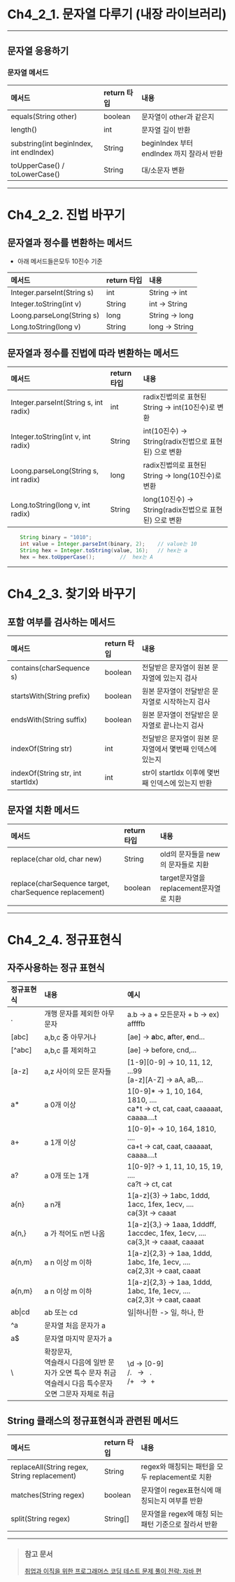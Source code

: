 # Ch4_2_1. 문자열 다루기 (내장 라이브러리)
*** 
## 문자열 응용하기
### 문자열 메서드
| 메서드                                     | return 타입 | 내용                               |
|:----------------------------------------|:----------|:---------------------------------|
| equals(String other)                    | boolean   | 문자열이 other과 같은지                  |
| length()                                | int       | 문자열 길이 반환                        |
| substring(int beginIndex, int endIndex) | String    | beginIndex 부터 endIndex 까지 잘라서 반환 |
| toUpperCase() / toLowerCase()           | String    | 대/소문자 변환                         |
***
# Ch4_2_2. 진법 바꾸기
## 문자열과 정수를 변환하는 메서드
- 아래 메서드들은모두 10진수 기준

| 메서드                        | return 타입 | 내용             |
|:---------------------------|:----------|:---------------|
| Integer.parseInt(String s) | int       | String -> int  |
| Integer.toString(int v)    | String    | int -> String  |
| Loong.parseLong(String s)  | long      | String -> long |
| Long.toString(long v)      | String    | long -> String      |   

## 문자열과 정수를 진법에 따라 변환하는 메서드
| 메서드                                   | return 타입 | 내용                                        |
|:--------------------------------------|:----------|:------------------------------------------|
| Integer.parseInt(String s, int radix) | int       | radix진법의로 표현된 String -> int(10진수)로 변환     |
| Integer.toString(int v, int radix)               | String    | int(10진수) -> String(radix진법으로 표현된) 으로 변환  |
| Loong.parseLong(String s, int radix)             | long      | radix진법의로 표현된 String -> long(10진수)로 변환    |
| Long.toString(long v, int radix)                 | String    | long(10진수) -> String(radix진법으로 표현된) 으로 변환 |   

```java
    String binary = "1010";
    int value = Integer.parseInt(binary, 2);    // value는 10
    String hex = Integer.toString(value, 16);   // hex는 a
    hex = hex.toUpperCase();        //  hex는 A
```
***
# Ch4_2_3. 찾기와 바꾸기
## 포함 여부를 검사하는 메서드
| 메서드                               | return 타입 | 내용                                |
|:----------------------------------|:----------|:----------------------------------|
| contains(charSequence s)          | boolean   | 전달받은 문자열이 원본 문자열에 있는지 검사          |
| startsWith(String prefix)         | boolean   | 원본 문자열이 전달받은 문자열로 시작하는지 검사        |
| endsWith(String suffix)           | boolean   | 원본 문자열이 전달받은 문자열로 끝나는지 검사         |
| indexOf(String str)               | int       | 전달받은 문자열이 원본 문자열에서 몇번째 인덱스에 있는지   | 
| indexOf(String str, int startIdx) | int       | str이 startIdx 이후에 몇번째 인덱스에 있는지 반환 |   


## 문자열 치환 메서드
| 메서드                                                    | return 타입 | 내용                             |
|:-------------------------------------------------------|:----------|:-------------------------------|
| replace(char old, char new)                            | String    | old의 문자들을 new의 문자들로 치환         |
| replace(charSequence target, charSequence replacement) | boolean   | target문자열을  replacement문자열로 치환 |


***
# Ch4_2_4. 정규표현식
## 자주사용하는 정규 표현식
| 정규표현식      | 내용                                                                    | 예시                                                                                                             |
|:-----------|:----------------------------------------------------------------------|:---------------------------------------------------------------------------------------------------------------|
| .          | 개행 문자를 제외한 아무 문자                                                      | a.b -> a + 모든문자 + b -> ex) affffb                                                                              |
| [abc]      | a,b,c 중 아무거나                                                          | [ae] -> **a**bc, **a**fter, **e**nd...                                                                         |
| [^abc]     | a,b,c 를 제외하고                                                          | [ae] -> before, cnd,...                                                                                        |
| [a-z]      | a,z 사이의 모든 문자들                                                        | [1-9][0-9] -> 10, 11, 12, ...99<br/> [a-z][A-Z] -> aA, aB,...                                                  |
| a*         | a 0개 이상                                                               | 1[0-9]* -> 1, 10, 164, 1810, ....<br/> ca*t -> ct, cat, caat, caaaaat, caaaa....t                              |
| a+         | a 1개 이상                                                               | 1[0-9]+ -> 10, 164, 1810, ....<br/> ca+t ->  cat, caat, caaaaat, caaaa....t                                    |
| a?         | a 0개 또는 1개                                                            | 1[0-9]? -> 1, 11, 10, 15, 19, ....<br/> ca?t -> ct, cat                                                        |
| a{n}       | a n개                                                                  | 1[a-z]{3} -> 1abc, 1ddd, 1acc, 1fex, 1ecv, ....<br/> ca{3}t -> caaat                                           |
| a{n,}      | a 가 적어도 n번 나옴                                                         | 1[a-z]{3,} -> 1aaa, 1dddff, 1accdec, 1fex, 1ecv, ....<br/> ca{3,}t -> caaat, caaaat                            |
| a{n,m}     | a n 이상 m 이하                                                           | 1[a-z]{2,3} -> 1aa, 1ddd, 1abc, 1fe, 1ecv, ....<br/> ca{2,3}t -> caat, caaat                                   |
| a{n,m}     | a n 이상 m 이하                                                           | 1[a-z]{2,3} -> 1aa, 1ddd, 1abc, 1fe, 1ecv, ....<br/> ca{2,3}t -> caat, caaat                                   |
| ab&#124;cd | ab 또는 cd                                                              | 일&#124;하나&#124;한 -> 일, 하나, 한                                                                                   |
| ^a         | 문자열 처음 문자가 a                                                          |                                                                                                                |
| a$         | 문자열 마지막 문자가 a                                                         |                                                                                                                |
| \          | 확장문자, <br/>역슬래시 다음에 일반 문자가 오면 특수 문자 취금<br/>역슬레시 다음 특수문자 오면 그문자 자체로 취급 | \d -> [0-9]<br/>/.&nbsp;&nbsp;&nbsp;->&nbsp;&nbsp; .<br/>/+&nbsp;&nbsp;&nbsp;-> &nbsp;+                                                |

## String 클래스의 정규표현식과 관련된 메서드
| 메서드                                          | return 타입 | 내용                                 |
|:---------------------------------------------|:----------|:-----------------------------------|
| replaceAll(String regex, String replacement) | String    | regex와 매칭되는 패턴을 모두 replacement로 치환 |
| matches(String regex)                        | boolean   | 문자열이 regex표현식에 매칭되는지 여부를 반환        |
| split(String regex)                          | String[]  | 문자열을 regex에 매칭 되는 패턴 기준으로 잘라서 반환   |


***
> ### 참고 문서
> [취업과 이직을 위한 프로그래머스 코딩 테스트 문제 풀이 전략: 자바 편](https://product.kyobobook.co.kr/detail/S000200928002)